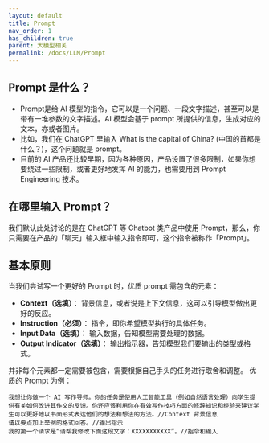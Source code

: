 ```yaml
---
layout: default
title: Prompt
nav_order: 1
has_children: true
parent: 大模型相关
permalink: /docs/LLM/Prompt
---
```




## Prompt 是什么？
- Prompt是给 AI 模型的指令，它可以是一个问题、一段文字描述，甚至可以是带有一堆参数的文字描述。AI 模型会基于 prompt 所提供的信息，生成对应的文本，亦或者图片。
- 比如，我们在 ChatGPT 里输入 What is the capital of China? (中国的首都是什么？)，这个问题就是 prompt。
- 目前的 AI 产品还比较早期，因为各种原因，产品设置了很多限制，如果你想要绕过一些限制，或者更好地发挥 AI 的能力，也需要用到 Prompt Engineering 技术。

## 在哪里输入 Prompt？
我们默认此处讨论的是在 ChatGPT 等 Chatbot 类产品中使用 Prompt，那么，你只需要在产品的「聊天」输入框中输入指令即可，这个指令被称作「Prompt」。

## 基本原则
当我们尝试写一个更好的 Prompt 时，优质 prompt 需包含的元素：
- **Context（选填）**： 背景信息，或者说是上下文信息，这可以引导模型做出更好的反应。
- **Instruction（必须）**： 指令，即你希望模型执行的具体任务。
- **Input Data（选填）**： 输入数据，告知模型需要处理的数据。
- **Output Indicator（选填）**： 输出指示器，告知模型我们要输出的类型或格式。

并非每个元素都一定需要被包含，需要根据自己手头的任务进行取舍和调整。
优质的 Prompt 为例：
```
我想让你做一个 AI 写作导师。你的任务是使用人工智能工具（例如自然语言处理）向学生提供有关如何改进其作文的反馈。你还应该利用你在有效写作技巧方面的修辞知识和经验来建议学生可以更好地以书面形式表达他们的想法和想法的方法。//Context 背景信息
请以要点加上举例的格式回答。//输出指示
我的第一个请求是“请帮我修改下面这段文字：XXXXXXXXXXX”。//指令和输入
```
